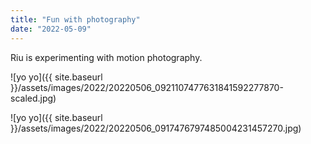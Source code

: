 ```yaml
---
title: "Fun with photography"
date: "2022-05-09"
---
```


Riu is experimenting with motion photography.

![yo yo]({{ site.baseurl }}/assets/images/2022/20220506_0921107477631841592277870-scaled.jpg)

![yo yo]({{ site.baseurl }}/assets/images/2022/20220506_0917476797485004231457270.jpg)

